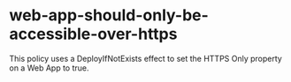 # web-app-should-only-be-accessible-over-https

This policy uses a DeployIfNotExists effect to set the HTTPS Only property on a Web App to true.
